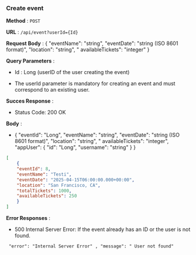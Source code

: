 ### Create event
**Method** : `POST`

**URL** : `/api/event?userId={Id}`

**Request Body** : { "eventName": "string", "eventDate": "string (ISO 8601 format)", "location": "string", "
availableTickets": "integer" }

**Query Parameters** :

- Id : Long (userID of the user creating the event)

- The userId parameter is mandatory for creating an event and must correspond to an existing user.

**Succes Response** :

- Status Code: 200 OK

**Body** : 

- { "eventId": "Long", "eventName": "string", "eventDate": "string (ISO 8601 format)", "location": "string", "
availableTickets": "integer", "appUser": { "id": "Long", "username": "string" } }

```json
[
    {
    "eventId": 8,
    "eventName": "Testi",
    "eventDate": "2025-04-15T06:00:00.000+00:00",
    "location": "San Francisco, CA",
    "totalTickets": 1000,
    "availableTickets": 250
    }
]
```

**Error Responses** :

- 500 Internal Server Error: If the event already has an ID or the user is not found. 
```
 "error": "Internal Server Error" , "message": " User not found"
```
